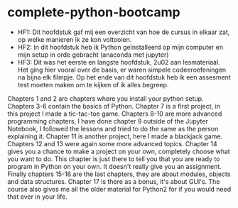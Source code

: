 # complete-python-bootcamp
* HF1: Dit hoofdstuk gaf mij een overzicht van hoe de cursus in elkaar zat, op welke manieren ik ze kon voltooien.
* HF2: In dit hoofdstuk heb ik Python geïnstalleerd op mijn computer en mijn setup in orde gebracht (anaconda met jupyter)
* HF3: Dit was het eerste en langste hoofdstuk, 2u02 aan lesmateriaal. Het ging hier vooral over de basis, er waren simpele codeeroefeningen na bijna elk filmpje.
Op het ende van dit hoofdstuk heb ik een assesment test moeten maken om te kijken of ik alles begreep.


Chapters 1 and 2 are chapters where you install your python setup.
Chapters 3-6 contain the basics of Python.
Chapter 7 is a first project, in this project I made a tic-tac-toe game.
Chapters 8-10 are more advanced programming chapters, I have done chapter 9 outside of the Jupyter Notebook, I followed the lessons and tried to do the same as the person explaining it.
Chapter 11 is another project, here I made a blackjack game.
Chapters 12 and 13 were again some more advanced topics.
Chapter 14 gives you a chance to make a project on your own, completely choose what you want to do. This chapter is just there to tell you that you are ready to program in Python on your own. It doesn't really give you an assignment.
Finally chapters 15-16 are the last chapters, they are about modules, objects and data structures.
Chapter 17 is there as a bonus, it's about GUI's.
The course also gives me all the older material for Python2 for if you would need that ever in your life.
